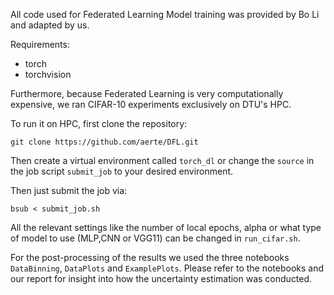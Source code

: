 All code used for Federated Learning Model training was provided by Bo Li and adapted by us.

Requirements:
- torch
- torchvision

Furthermore, because Federated Learning is very computationally expensive, we ran CIFAR-10 experiments exclusively on DTU's 
HPC.

To run it on HPC, first clone the repository:

```
git clone https://github.com/aerte/DFL.git
```

Then create a virtual environment called `torch_dl` or change the `source` in the job script `submit_job` to your desired
environment.

Then just submit the job via:

```
bsub < submit_job.sh
```

All the relevant settings like the number of local epochs, alpha or what type of model to use (MLP,CNN or VGG11) can be 
changed in `run_cifar.sh`.

For the post-processing of the results we used the three notebooks `DataBinning`, `DataPlots` and `ExamplePlots`. Please
refer to the notebooks and our report for insight into how the uncertainty estimation was conducted.
